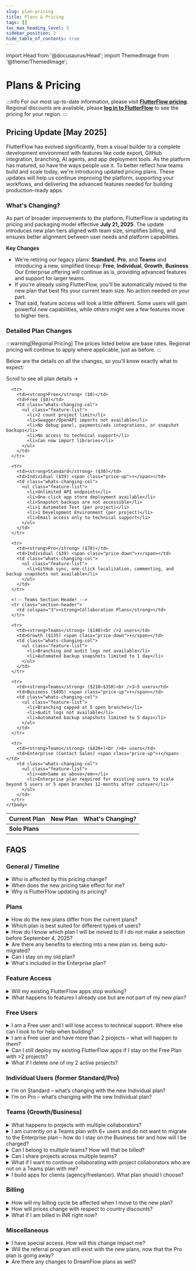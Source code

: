 ```yaml
---
slug: plan-pricing
title: Plans & Pricing
tags: []
toc_max_heading_level: 5
sidebar_position: 2
hide_table_of_contents: true
---
```


import Head from '@docusaurus/Head';
import ThemedImage from '@theme/ThemedImage';

<Head>
  <link rel="stylesheet" href="/css/table_style.css" />
</Head>

# Plans & Pricing
:::info
For our most up-to-date information, please visit **[FlutterFlow pricing](https://flutterflow.io/pricing)**.
Regional discounts are available, please **[log in to FlutterFlow](https://app.flutterflow.io/)** to see the pricing for your region.
:::

## Pricing Update [May 2025]

FlutterFlow has evolved significantly, from a visual builder to a complete development environment with features like code export, GitHub integration, branching, AI agents, and app deployment tools. As the platform has matured, so have the ways people use it. To better reflect how teams build and scale today, we're introducing updated pricing plans. These updates will help us continue improving the platform, supporting your workflows, and delivering the advanced features needed for building production-ready apps.


### What's Changing?

As part of broader improvements to the platform, FlutterFlow is updating its pricing and packaging model effective **July 21, 2025**. The update introduces new plan tiers aligned with team size, simplifies billing, and ensures better alignment between user needs and platform capabilities.

**Key Changes**

- We're retiring our legacy plans: **Standard**, **Pro**, and **Teams** and introducing a new, simplified lineup: **Free**, **Individual**, **Growth**, **Business**. Our Enterprise offering will continue as is, providing advanced features and support for larger teams.
- If you're already using FlutterFlow, you'll be automatically moved to the new plan that best fits your current team size. No action needed on your part.
- That said, feature access will look a little different. Some users will gain powerful new capabilities, while others might see a few features move to higher tiers.

### Detailed Plan Changes

:::warning[Regional Pricing]
The prices listed below are base rates. Regional pricing will continue to apply where applicable, just as before.
:::

Below are the details on all the changes, so you'll know exactly what to expect:

<a id="detailed-plan-changes"></a>

<div class="pricing-table-container">
  <div class="mobile-scroll-hint">Scroll to see all plan details →</div>
  
  <table class="simplified-pricing-table">
    <thead>
      <tr>
        <th>Current Plan</th>
        <th>New Plan</th>
        <th class="whats-changing-col">What's Changing?</th>
      </tr>
    </thead>
    <tbody>
      <!-- Solo Section Header -->
      <tr class="section-header">
        <td colspan="3"><strong>Solo Plans</strong></td>
      </tr>

      <tr>
        <td><strong>Free</strong> ($0)</td>
        <td>Free ($0)</td>
        <td class="whats-changing-col">
          <ul class="feature-list">
            <li>2 count project limit</li>
            <li>Swagger/OpenAPI imports not available</li>
            <li>No debug panel, payments/ads integrations, or snapshot backups</li>
            <li>No access to technical support</li>
            <li>Can now import libraries</li>
          </ul>
        </td>
      </tr>
      
      <tr>
        <td><strong>Standard</strong> ($30)</td>
        <td>Individual ($39) <span class="price-up">⬆️</span></td>
        <td class="whats-changing-col">
          <ul class="feature-list">
            <li>Unlimited API endpoints</li>
            <li>One-click app store deployment available</li>
            <li>Snapshot backups are not accessible</li>
            <li>1 Automated Test (per project)</li>
            <li>1 Development Environment (per project)</li>
            <li>Email access only to technical support</li>
          </ul>
        </td>
      </tr>
      
      <tr>
        <td><strong>Pro</strong> ($70)</td>
        <td>Individual ($39) <span class="price-down">⬇️</span></td>
        <td class="whats-changing-col">
          <ul class="feature-list">
            <li>GitHub sync, one-click localization, commenting, and backup snapshots not available</li>
          </ul>
        </td>
      </tr>
      
      <!-- Teams Section Header -->
      <tr class="section-header">
        <td colspan="3"><strong>Collaboration Plans</strong></td>
      </tr>
      
      <tr>
        <td><strong>Teams</strong> ($140)<br />2 users</td>
        <td>Growth ($135) <span class="price-down">⬇️</span></td>
        <td class="whats-changing-col">
          <ul class="feature-list">
            <li>Branching and audit logs not available</li>
            <li>Automated backup snapshots limited to 1 day</li>
          </ul>
        </td>
      </tr>
      
      <tr>
        <td><strong>Teams</strong> ($210–$350)<br />3–5 users</td>
        <td>Business ($495) <span class="price-up">⬆️</span></td>
        <td class="whats-changing-col">
          <ul class="feature-list">
            <li>Branching capped at 5 open branches</li>
            <li>Audit logs not available</li>
            <li>Automated backup snapshots limited to 5 days</li>
          </ul>
        </td>
      </tr>
      
      <tr>
        <td><strong>Teams</strong> ($420+)<br />6+ users</td>
        <td>Enterprise (Contact Sales) <span class="price-up">⬆️</span></td>
        <td class="whats-changing-col">
          <ul class="feature-list">
            <li><em>Same as above</em></li>
            <li>Enterprise plan required for existing users to scale beyond 5 users or 5 open branches 12-months after cutover</li>
          </ul>
        </td>
      </tr>
    </tbody>
  </table>
</div>


## FAQS

### General / Timeline

<details>
<summary>
Who is affected by this pricing change?
</summary>
<p>
All current Free, Standard, Pro, and Teams plan users will move to the new structure.

Enterprise customers on custom contracts are not affected by these changes.
</p>
</details>

<details>
<summary>
When does the new pricing take effect for me?
</summary>
<p>
- For new users, the pricing and packaging will apply immediately on August 4, 2025. After this date, no legacy plans (Standard, Pro, Teams) can be purchased or updated.
- For existing Free, Standard, Pro, and Teams plan users, billing and feature access will remain unchanged during a **30-day transition period** where you will have the ability to elect into a new plan. On September 4, 2025, your account will be moved to one of the new plans if no action is taken.
  - **Important exception:** If you're currently on a Teams plan, you will no longer be able to use your team features on personal projects starting August 4, 2025. To maintain existing Teams plan feature access on those projects, you must either:
    - Move your personal projects into your Team, or
    - Convert your current Teams plan to a new Growth or Business plan and purchase a separate Individual plan for your personal work.

- **Note:** All plan updates will take effect at 12:00 AM local time on the specified effective date.
<div style={{maxWidth: '800px', margin: '0 auto'}}>
  <ThemedImage
    alt="Pricing Update Timeline - 2025"
    sources={{
      light: require('./imgs/pricing-timeline-2025-light.png').default,
      dark: require('./imgs/pricing-timeline-2025-dark.png').default,
    }}
  />
</div>
</p>
</details>

<details>
<summary>
Why is FlutterFlow updating its pricing?
</summary>
<p>
When we launched FlutterFlow, we had one goal: make it radically easier to build beautiful, powerful digital products. Four years later, we’re a full development platform that goes from idea to app store. We now have collaboration features, AI tools, lots of integrations, branching, development environments, and more, built in.

Now our plans are evolving to reflect that growth. We’ve introduced new features across every tier and restructured our plans to better align with the way people build today and how their needs change as they move from MVP to scaling production apps.
</p>
</details>

### Plans

<details>
<summary>
How do the new plans differ from the current plans?
</summary>
<p>
The new plans introduce pricing by team size and more structured feature access to support different types of users and teams as they grow.
</p>
<p>Key changes include:</p>
<ul>
  <li>New plan tiers based on team size, with clearer limits of number of developers that can work together.</li>
  <li>Collaboration solely at the team level, to support scalable workflows and controls.</li>
  <li>Updated feature access, with certain advanced features now only available in higher tiers.</li>
  <li>Plan-based Support levels, with availability varying by plan.</li>
  <li>Revised pricing structure, with updated USD and INR rates.</li>
</ul>
<p>
For a detailed comparison of the current and new plans, including feature breakdown and pricing, please see the [Detailed Plan Changes](#detailed-plan-changes) table above.
</p>
</details>

<details>
<summary>
Which plan is best suited for different types of users?
</summary>
<p>We recommend:</p>
<ul>
  <li><strong>Free:</strong> App builders learning and prototyping.</li>
  <li><strong>Individual:</strong> Solo developers shipping real apps.</li>
  <li><strong>Growth:</strong> Solo developers or small teams needing advanced functionality.</li>
  <li><strong>Business:</strong> Established teams (3–5 users) ready for advanced development workflows.</li>
  <li><strong>Enterprise:</strong> Larger teams needing advanced security, governance, and collaboration features.</li>
</ul>
</details>

<details>
<summary>
How do I know which plan I will be moved to if I do not make a selection before September 4, 2025?
</summary>
<p>
If you do not make a selection during the election period (August 4, 2025 - September 4, 2025), your new plan will be automatically determined based on your current <strong>team size</strong>. For example:
</p>
<ul>
  <li>Users on the Free plan will remain in the Free plan, but with new feature restrictions.</li>
  <li>Solo users in Standard or Pro plans will move to the <strong>Individual</strong> plan.</li>
  <li>Teams of 2 will move to the <strong>Growth</strong> plan.</li>
  <li>Teams of 3–5 will move to the <strong>Business</strong> plan.</li>
  <li>Teams with 6+ users will move to the <strong>Business</strong> plan and priced in bundles of 5 seats as one team. You will be able to remain on this price for up to 12 months, after which you will need to upgrade to an Enterprise plan to continue.</li>
  <ul><li>We highly encourage you to begin evaluating your team’s resourcing and expansion needs early, as the bundled Business plan will not support usage growth beyond the feature limits of the tier. Early planning and engaging with our sales team can help ensure a smooth migration, avoid disruption, and prevent any risk of project or data access issues at the 12-month cut-off. To start the conversation, please reach out to <a href="mailto:sales@flutterflow.io">sales@flutterflow.io</a> to explore the best solution package for your team.</li></ul>
  <li>Expert Agencies (approved via <a href="https://contra.com/opportunity/rWlmk2Yv-become-a-flutter-flow-agency">Contra</a>) will move to the <strong>Business</strong> plan with Agencies Expansion included.</li>
</ul>
<p>

</p>
<p>
We’ll notify you directly in the app and by email before the September 4, 2025 migration, so you’ll have a chance to review or adjust your plan if needed. If you’re unsure, contact us and we’ll help you confirm your new plan.
</p>
</details>

<details>
<summary>
Are there any benefits to electing into a new plan vs. being auto-migrated?
</summary>
<p>
Yes! By proactively choosing to move to any of the new plans with annual billing during the election period (before September 4, 2025), you will receive <strong>20% off your first year</strong>.
</p>
</details>

<details>
<summary>
Can I stay on my old plan?
</summary>
<p>
No. All existing plans will be retired on September 4, 2025, and users will be automatically transitioned to the new plans based on their current team size. This helps us simplify billing, improve feature alignment, and deliver a more consistent experience across all teams.
</p>
<p>
If you’re currently a paying user and would prefer not to be part of the migration to one of the new paid plans, you have two paths:
</p>
<ul>
  <li><strong>Continue building on the Free plan:</strong> yyou can downgrade your plan to Free, where you will be able to view, edit, and run any 2 existing projects of your choosing inside the editor, but paid‑tier features, deployments, and team seats will be disabled until you upgrade.</li>
  <li><strong>Export your code:</strong> download the full Flutter source and assets for each project before September 4, 2025 and continue building locally to retain full ownership of your codebase.</li>
</ul>
<p>
If you’d like to review your options or adjust your usage ahead of time, our support team is here to help. You will receive an email confirming the plan your account will move to, but can also confirm by logging into your account after August 4, 2025 to see how your team maps to the new tiers.
</p>
</details>

<details>
<summary>
What's included in the Enterprise plan?
</summary>
<p>
The Enterprise plan is built for organizations that need advanced security, scale, and white-glove support while managing production-grade apps across teams. In addition to all features available in lower tiers, Enterprise includes:
</p>
<ul>
  <li>Controlled FlutterFlow upgrades through version pinning</li>
  <li>Unlimited snapshot backups for project history and rollback</li>
  <li>Single Sign-On (SSO) and Activity Logging for secure, centralized access</li>
  <li>Unlimited development environments to mirror staging, QA, and production workflows</li>
  <li>Advanced accessibility features to meet regulatory requirements</li>
  <li>No automatic right for FlutterFlow to use your logo</li>
  <li>Live and dedicated technical support, plus access to custom engineering solutions when needed</li>
</ul>
<p>
To learn more or explore a custom Enterprise solution for your team, please reach out to <a href="mailto:sales@flutterflow.io">sales@flutterflow.io</a> – we'd be happy to walk you through options that match your scale and needs.
</p>
</details>


### Feature Access

<details>
<summary>
Will my existing FlutterFlow apps stop working?
</summary>
<p>
No, your current apps will continue to function and remain deployed, though access to certain features may change depending on your new plan tier starting September 4, 2025.
</p>
<p>
If you choose to elect into a new plan during the election period before September 4, 2025, those feature changes will take effect as soon as your new plan becomes active.
</p>
</details>

<details>
<summary>
What happens to features I already use but are not part of my new plan?
</summary>
<p>
Access to features will be updated according to your new plan beginning September 4, 2025. If you’re currently using a feature that is moving to a higher tier, there are two possible outcomes:
</p>
<ul>
  <li>
    <strong>Build-time features</strong> (like audit logs, version pinning, or publishing new deployments) will no longer be accessible. You'll see an upgrade prompt if you attempt to use them.
  </li>
  <li>
    <strong>Run-time features</strong> (like API endpoints, branching, GitHub integration, or dev environments) will be grandfathered and continue to work as-is, but you won't be able to create additional instances beyond what you already have. For example:
    <ul>
      <li>If you are currently building on a Free plan with 3 API endpoints, you can continue editing them, but won’t be able to add a 4th without upgrading to a paid plan.</li>
      <li>If you’ve used branching or added multiple development environments and currently exceed your new plan limits, those remain active but you’ll be prompted to upgrade if you try to add more.</li>
    </ul>
  </li>
</ul>
<p>
This approach ensures existing work isn’t disrupted, while still aligning future access with your selected plan.
</p>
</details>

### Free Users

<details>
<summary>
I am a Free user and I will lose access to technical support. Where else can I look to for help when building?
</summary>
<p>
Starting August 4, 2025 for new users and September 4, 2025 for existing users, 1:1 support will no longer be included with the Free plan. However, we offer a collection of self-serve resources to help you continue building with confidence:
</p>
<ul>
  <li>
    Our Help Center at <a href="http://docs.flutterflow.io/">docs.flutterflow.io</a> offers a free collection of step-by-step guides on how to build, get started, and make the most of FlutterFlow’s features.
    <ul>
      <li>We are also launching new troubleshooting guides to help you resolve common issues and workflows.</li>
      <li>Plus, a new AI-powered assistant will help you quickly find answers and relevant resources within the Help Center.</li>
    </ul>
  </li>
  <li>You can turn to our <a href="https://community.flutterflow.io/">Community Forum</a> to ask questions, share learnings, and get help from other FlutterFlow builders.</li>
  <li>We also offer free educational content via our <a href="https://www.youtube.com/@flutterflow">YouTube channel</a> to support your learning and skill development.</li>
</ul>
<p>
These resources are designed to help all users succeed without needing to rely on 1:1 technical support.
</p>
<p>
Our Support team will still be available at <a href="mailto:support@flutterflow.io">support@flutterflow.io</a> to all users to assist with billing or account-related issues.
</p>
</details>

<details>
<summary>
I am a Free user and have more than 2 projects – what will happen to them?
</summary>
<p>
Starting September 4, 2025, all personal Free plan projects will be archived until you actively select two to keep editable. This selection is lifetime and cannot be changed afterwards. All other projects will be archived – they’ll still appear on your dashboard, and live apps will remain live, but you won’t be able to open, edit, or publish updates unless you upgrade.
</p>
<p>
For users on a team-based plan but not on a personal paid plan, this 2-project selection requirement only applies to your personal projects. You will still be able to edit any projects that belong to your team.
</p>
<ul>
  <li>Marketplace exception: Existing Free plan projects published to the Marketplace prior to August 4, 2025 will not count toward your 2-project limit. If a project is later removed from Marketplace and you exceed the limit, it will be automatically archived.</li>
</ul>
<p>
We’ve set this policy to ensure everyone can explore FlutterFlow for free while keeping heavy usage sustainable. We won’t remove any of your existing projects. They’re safe and accessible whenever you decide to upgrade.
</p>
</details>

<details>
<summary>
Can I still deploy my existing FlutterFlow apps if I stay on the Free Plan with &gt;2 projects?
</summary>
<p>
Any existing projects already live will remain deployed, even if you have more than 2 projects currently deployed. However, on the new Free plan, you’ll be limited to editing and publishing updates to at most 2 active projects. All other projects will remain deployed, but you won’t be able to make changes or redeploy them unless you upgrade to a paid plan.
</p>
</details>

<details>
<summary>
What if I delete one of my 2 active projects?
</summary>
<p>
If you delete one of your active projects, we’ll automatically unarchive your most recently edited archived project to replace it.
</p>
<p>
If you only had 2 projects total and delete one, you’ll be able to create a new project instead.
</p>
</details>

### Individual Users (former Standard/Pro)

<details>
<summary>
I’m on Standard – what’s changing with the new Individual plan?
</summary>
<p>
The new Individual plan priced at $39/month is a $9 increase from your current Standard plan but it delivers significantly more value and power for solo developers.
</p>
<p>
This change is based on feedback we’ve heard consistently: the previous Standard plan didn’t give individual users enough capability to build and ship full-featured apps on their own.
</p>
<p>
You’ll now get access to:
</p>
<ul>
  <li>Unlimited API endpoints</li>
  <li>One-click app store deployment</li>
  <li>Ability to publish libraries</li>
  <li>One free custom domain</li>
</ul>
</details>

<details>
<summary>
I’m on Pro – what’s changing with the new Individual plan?
</summary>
<p>
The new Individual plan will cost less ($39 instead of $70) and still includes all the core solo-development features you had: unlimited projects, unlimited API endpoints, code/APK download, push notifications, payments/ads integrations, etc.
</p>
<p>
However, some advanced collaboration and localization features that were part of Pro are moving to higher tiers. Specifically:
</p>
<ul>
  <li>GitHub integration</li>
  <li>One-click localization</li>
  <li>Team commenting</li>
  <li>Unlimited automated tests</li>
  <li>Snapshot backups</li>
  <li>Multiple development environments</li>
</ul>
<p>
These will no longer be included on Individual. If you rely on these for your workflow, consider the Growth plan (which supports two collaborators and includes GitHub integration, localization, etc.).
</p>
<p>
The good news is that if you don’t need those team-oriented tools, the Individual plan gives you the same power to build and deploy apps – at nearly half the price of Pro. We want to make sure you’re on the plan that fits your needs best.
</p>
</details>

### Teams (Growth/Business)

<details>
<summary>
What happens to projects with multiple collaborators?
</summary>
<p>
Starting August 20, 2025, all project collaboration must occur within a team (Growth or Business). This means:
</p>
<ul>
  <li><strong>Team projects:</strong> Everyone on your team keeps full edit access. Any project collaborator not on your team switches to view-only until they’re added as a paid team member.</li>
  <li><strong>Projects not associated with a team:</strong> The project owner keeps full edit access and all other project collaborators become view-only members on that project. To keep editing together, move the project into a team and invite those collaborators as team members.</li>
  <li><strong>Solo projects:</strong> If you are the only editor, nothing changes. You retain full edit access.</li>
</ul>
<p>
If you plan to continue collaborating with users outside your organization, we recommend purchasing separate team plans per organization to maintain separation between projects and collaborators.
</p>
<p>
Note: If you choose to migrate to a new paid plan before August 20, 2025, any collaborators not on your team will immediately move to view-only access at the time of conversion.
</p>
</details>

<details>
<summary>
I am currently on a Teams plan with 6+ users and do not want to migrate to the Enterprise plan – how do I stay on the Business tier and how will I be charged?
</summary>
<p>
Teams with more than 5 users who do not wish to move yet to an Enterprise contract will be priced based on bundles of 5 seats under the Business tier based on the number of users in their Team as of August 20, 2025. For example:
</p>
<ul>
  <li>A team with 6–10 users will be charged $500 × 2 = $1,000/month</li>
  <li>A team with 11–15 users will be charged $500 × 3 = $1,500/month</li>
</ul>
<p>
This option allows larger retail teams to continue operating under the Business feature set without immediate contract negotiation but will be available only to existing 6+ seat teams for 12 months to ensure continuity without immediate contract negotiation.
</p>
<p>
Note: Your seat count will be locked based on your team size as of August 20, 2025. You may reduce seats later, but will not be able to add more or expand beyond the feature set and usage limits of the current Business tier (except for any run-time features already in use that are grandfathered).
</p>
<p>
However, if you would like to maintain a single account, collaboration across all of your team members, enterprise level features and support, please reach out to <a href="mailto:sales@flutterflow.io">sales@flutterflow.io</a>.
</p>
</details>

<details>
<summary>
Can I belong to multiple teams? How will that be billed?
</summary>
<p>
Yes, users can now belong to multiple teams in FlutterFlow – this is a new capability as part of our updated team and collaboration structure. Each team is treated as a separate billing entity, with its own plan, users, and usage limits.
</p>
<p>
If you are added as an editor on more than one team, you will count toward the seat total on each of those teams, and each team will manage your seat and billing as part of their own subscription. You will not be billed individually – all billing remains centralized at the team level.
</p>

</details>

<details>
<summary>
Can I share projects across multiple teams?
</summary>
<p>
No, projects cannot be shared across multiple teams. Each project belongs to a single team, and access is managed within that team’s structure.
</p>
<p>
If you want someone from another team to collaborate on a project, they must be invited into your team and assigned a role (e.g., editor or viewer). They will then count toward your team’s seat usage and billing.
</p>
<p>
This approach ensures consistent permissions, secure collaboration, and clean billing across organizations.
</p>
</details>

<details>
<summary>
What if I want to continue collaborating with project collaborators who are not on a Teams plan with me?
</summary>
<p>
With the new pricing model, collaboration is only supported within shared Teams plans. This means that to work together on a project, all collaborators must be part of the same Growth, Business, or Enterprise team.
</p>
<p>
However, users can now be members of multiple teams at the same time, which allows you to create separate teams for different projects, depending on who you need to collaborate with.
</p>
<p>
Project-level collaboration (where individuals outside your team could be added to specific projects) is being phased out to simplify permissions, ensure security, and support shared billing.
</p>
<p>If you would like to continue collaborating:</p>
<ul>
  <li>You can invite others to join your team (additional seats may require an upgrade depending on your plan).</li>
  <li>Or, they can create a new team and invite you, depending on who should own billing and project access.</li>
</ul>
<p>
This change ensures that every project has clear ownership, consistent permissions, and a scalable path for team-based collaboration.
</p>
</details>

<details>
<summary>
I build apps for clients (agency/freelancer). What plan should I choose?
</summary>
<p>
We now offer multiple plan options to support agencies of all sizes – whether you’re a solo freelancer, a fast-growing studio, or an established consultancy. We believe the best path depends on your team size and how you prefer to work with your clients:
</p>
<ul>
  <li>
    <strong>Solo freelancers or small agencies (1–5 developers):</strong>
    <ul>
      <li>
        We recommend the Business plan, which supports up to 5 collaborators with advanced features like branching and access control.
      </li>
    </ul>
  </li>
  <li>
    <strong>Agencies with more than 5 developers:</strong>
    <ul>
      <li>
        If your client plans to manage the code, we recommend encouraging your client to purchase their own Enterprise plan and inviting your agency developers as Team members on the plan. To learn more about our Enterprise offering, they can reach out to
            <a href="mailto:sales@flutterflow.io">sales@flutterflow.io</a>.
      </li>
      <li>
        If you intend to maintain the code on behalf of your client, we recommend exploring our new Application-Specific Usage (ASU) licensing model, designed for agencies managing multiple clients.
            This offering includes MSP volume discount pricing (VDP) and is custom tailored to your multi-client business.
            To learn more and see if you qualify, please reach out to
            <a href="mailto:partners@flutterflow.io">partners@flutterflow.io</a>.
      </li>
    </ul>
  </li>
</ul>
<p>
If you need training, consider becoming a
<a href="https://contra.com/opportunity/sZsPE2BQ-become-flutter-flow-certified">FlutterFlow Certified</a>
Expert Agency as part of our Experts program.
For more information, check out our page on
<a href="https://contra.com/flutterflow">Contra</a>.
</p>
</details>

### Billing

<details>
<summary>
How will my billing cycle be affected when I move to the new plan?
</summary>
<p>
To ensure a smooth transition, billing changes will align with your existing billing cycle:
</p>
<ul>
  <li>
    <strong>If you are on a monthly plan</strong>, you will continue at your current pricing until your next <em>monthly</em> renewal.
        For example, if your billing date is August 19, 2025, you will renew at your current price,
        and your plan features will switch to the new plan on August 20, 2025.
        Your new pricing will begin at your next billing cycle on September 19, 2025.
  </li>
  <li>
    <strong>If you are on an annual plan:</strong>
    <ul>
      <li>
        You will continue at your current annual pricing until your next <em>annual</em> renewal date.
        Starting August 20, 2025, your plan will switch to the new plan structure and features,
        but your billing will not change until your next annual renewal.
      </li>
      <li>
        When your plan renews, it will automatically update to the new plan pricing for the next 12 months.
      </li>
    </ul>
  </li>
  <li>
    You will have the option to upgrade early to the new pricing plan if you choose,
    with any remaining credit from your current plan applied toward the new plan.
  </li>
</ul>
<p>
If you have questions about your billing, please contact support at
<a href="mailto:support@flutterflow.io">support@flutterflow.io</a>.
</p>
</details>

<details>
<summary>
How will prices change with respect to country discounts?
</summary>
<p>
Localized pricing will continue where applicable.
If you’re in a supported region, your billing will reflect adjusted rates at existing discounts based on your location.
</p>
</details>

<details>
<summary>
What if I am billed in INR right now?
</summary>
<p>
If your account is billed in INR, your pricing will follow our localized rates:
</p>
<ul>
  <li>Individual Plan: ₹1,300 INR per seat per month, or ₹11,700 INR per seat billed annually.</li>
  <li>Growth Plan: ₹4,500 INR per team per month, or ₹40,500 INR per team billed annually.</li>
  <li>Business Plan: ₹16,500 INR per team per month, or ₹148,500 INR per team billed annually.</li>
</ul>
<p>
All INR pricing reflects the same features and plan structures as USD pricing,
with adjustments for local purchasing power.
</p>
</details>

### Miscellaneous
<details>
<summary>
I have special access. How will this change impact me?
</summary>
<p>
If you currently have Special Access (such as through a community program, academic use, or other exception), your FlutterFlow experience will remain unchanged. You will continue to have the same benefits provided under your existing Special Access status, which is separate from the new plan structure.
</p>
</details>

<details>
<summary>
Will the referral program still exist with the new plans, now that the Pro plan is going away?
</summary>
<p>
With the retirement of the Pro plan, our current referral program will also be sunset. This means any active referral discounts will end at your next renewal. However, any earned referral credits will remain in your account and can be redeemed for equivalent free months of the new Individual plan.
</p>
<p>
We’re evaluating what a future referral or incentive program could look like under the new pricing structure and would best support our community moving forward.
</p>
</details>

<details>
<summary>
Are there any changes to DreamFlow plans as well?
</summary>
<p>
DreamFlow is a separate product, and DreamFlow plans are not affected with this plan update.
</p>
</details>
